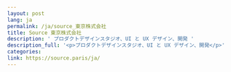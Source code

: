 ```yaml
---
layout: post
lang: ja
permalink: /ja/source_東京株式会社
title: Source 東京株式会社
description: ' プロダクトデザインスタジオ、UI と UX デザイン、開発 '
description_full: '<p>プロダクトデザインスタジオ、UI と UX デザイン、開発</p>'
categories: 
link: https://source.paris/ja/
---
```

